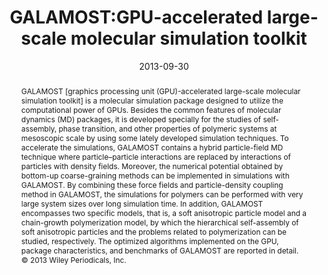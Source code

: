 ---
title: "GALAMOST:GPU-accelerated large-scale molecular simulation toolkit"
authors:
- 朱有亮
- Hong Liu
- Zhan-Wei Li
- Hu-Jun Qian
- Giuseppe Milano
- Zhong-Yuan Lu
date: "2013-09-30"
doi: "10.1002/jcc.23365"
publish_types: ["期刊文章"]
publication: "Journal of Computational Chemistry"
abstract: "GALAMOST [graphics processing unit (GPU)-accelerated  large-scale molecular simulation toolkit] is a molecular simulation  package designed to utilize the computational power of GPUs. Besides the  common features of molecular dynamics (MD) packages, it is developed  specially for the studies of self-assembly, phase transition, and other  properties of polymeric systems at mesoscopic scale by using some lately  developed simulation techniques. To accelerate the simulations,  GALAMOST contains a hybrid particle-field MD technique where  particle–particle interactions are replaced by interactions of particles  with density fields. Moreover, the numerical potential obtained by  bottom-up coarse-graining methods can be implemented in simulations with  GALAMOST. By combining these force fields and particle-density coupling  method in GALAMOST, the simulations for polymers can be performed with  very large system sizes over long simulation time. In addition, GALAMOST  encompasses two specific models, that is, a soft anisotropic particle  model and a chain-growth polymerization model, by which the hierarchical  self-assembly of soft anisotropic particles and the problems related to  polymerization can be studied, respectively. The optimized algorithms  implemented on the GPU, package characteristics, and benchmarks of  GALAMOST are reported in detail. © 2013 Wiley Periodicals, Inc."
url_pdf: "https://onlinelibrary.wiley.com/doi/abs/10.1002/jcc.23365"
---